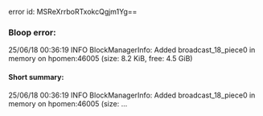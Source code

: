 error id: MSReXrrboRTxokcQgjm1Yg==
### Bloop error:

25/06/18 00:36:19 INFO BlockManagerInfo: Added broadcast_18_piece0 in memory on hpomen:46005 (size: 8.2 KiB, free: 4.5 GiB)
#### Short summary: 

25/06/18 00:36:19 INFO BlockManagerInfo: Added broadcast_18_piece0 in memory on hpomen:46005 (size: ...